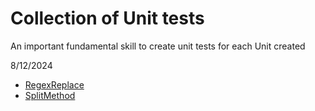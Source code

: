 # Collection of Unit tests

An important fundamental skill to create unit tests for each Unit created

8/12/2024
- [RegexReplace](https://github.com/chitangchin/CSharpPractice/blob/master/C%23SandBoxTest/RegexReplaceTest.cs)
- [SplitMethod](https://github.com/chitangchin/CSharpPractice/blob/master/C%23SandBoxTest/SplitMethodTest.cs)
